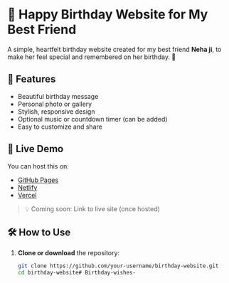 # 🎂 Happy Birthday Website for My Best Friend

A simple, heartfelt birthday website created for my best friend **Neha ji**, to make her feel special and remembered on her birthday. 💖

## 🌟 Features

- Beautiful birthday message
- Personal photo or gallery
- Stylish, responsive design
- Optional music or countdown timer (can be added)
- Easy to customize and share

## 🚀 Live Demo

You can host this on:
- [GitHub Pages](https://pages.github.com/)
- [Netlify](https://www.netlify.com/)
- [Vercel](https://vercel.com/)

> 💡 Coming soon: Link to live site (once hosted)

## 🛠️ How to Use

1. **Clone or download** the repository:
   ```bash
   git clone https://github.com/your-username/birthday-website.git
   cd birthday-website# Birthday-wishes-
